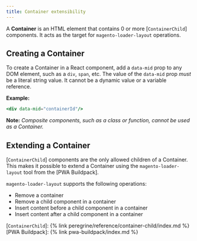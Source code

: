 ```yaml
---
title: Container extensibility
---
```


A **Container** is an HTML element that contains 0 or more [`ContainerChild`] components.
It acts as the target for `magento-loader-layout` operations.

## Creating a Container

To create a Container in a React component, add a `data-mid` prop to any DOM element, such as a `div`, `span`, etc. 
The value of the `data-mid` prop *must* be a literal string value.
It cannot be a dynamic value or a variable reference.

**Example:**
``` jsx
<div data-mid="containerId"/>
```

**Note:**
*Composite components, such as a class or function, cannot be used as a Container.*


## Extending a Container

[`ContainerChild`] components are the only allowed children of a Container. 
This makes it possible to extend a Container using the `magento-loader-layout` tool from the [PWA Buildpack].

`magento-loader-layout` supports the following operations:

* Remove a container
* Remove a child component in a container
* Insert content before a child component in a container
* Insert content after a child component in a container


[`ContainerChild`]: {% link peregrine/reference/container-child/index.md %}
[PWA Buildpack]: {% link pwa-buildpack/index.md %}
